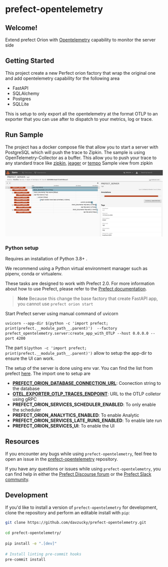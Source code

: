 # prefect-opentelemetry

## Welcome!

Extend prefect Orion with [Opentelemetry](https://opentelemetry.io/) capability to monitor the server side

## Getting Started

This project create a new Perfect orion factory that wrap the original one and add opentelemetry capability for the following area

- FastAPI
- SQLAlchemy
- Postgres
- SQLLite

This is setup to only export all the opentelemetry at the format OTLP to an exporter that you can use after to dispatch to your metrics, log or trace.

## Run Sample

The project has a docker compose file that allow you to start a server with PostgreSQL which will push the trace to Zipkin. The sample is using OpenTelemetry-Collector as a buffer. This allow you to push your trace to any standard trace like [zipkin](https://zipkin.io/), [jeager](https://www.jaegertracing.io/) or [tempo](https://grafana.com/docs/tempo/latest/)
Sample view from zipkin

![zipkin](./images/OTLP_sample.png)

### Python setup

Requires an installation of Python 3.8+ .

We recommend using a Python virtual environment manager such as pipenv, conda or virtualenv.

These tasks are designed to work with Prefect 2.0. For more information about how to use Prefect, please refer to the [Prefect documentation](https://orion-docs.prefect.io/).


<!-- 
No pushed yet to pypi
### Installation

Install `prefect-opentelemetry` with `pip`:

```bash
pip install prefect-opentelemetry
``` -->

> **Note**
> Because this change the base factory that create FastAPI app, you cannot use ```prefect orion start```

Start Prefect server using manual command of uvicorn

```
uvicorn --app-dir $(python -c 'import prefect; print(prefect.__module_path__.parent)')  --factory  prefect_opentelemetry.server:create_app_with_OTLP --host 0.0.0.0 --port 4200
```

The part ```$(python -c 'import prefect; print(prefect.__module_path__.parent)')``` allow to setup the app-dir to ensure the UI can work.

The setup of the server is done using env var. You can find the list from prefect [here](https://docs.prefect.io/concepts/settings/). The import one to setup are 

- **[PREFECT_ORION_DATABASE_CONNECTION_URL](https://docs.prefect.io/concepts/settings/#database-settings)**: Coonection string to the database
- **[OTEL_EXPORTER_OTLP_TRACES_ENDPOINT](https://github.com/open-telemetry/opentelemetry-specification/blob/main/specification/protocol/exporter.md#configuration-options)**: URL to the OTLP colletor using gRPC
- **PREFECT_ORION_SERVICES_SCHEDULER_ENABLED**: To only enable the scheduler
- **PREFECT_ORION_ANALYTICS_ENABLED**: To enable Analytic
- **PREFECT_ORION_SERVICES_LATE_RUNS_ENABLED**: To enable late run
- **PREFECT_ORION_SERVICES_UI**: To enable the UI


## Resources

If you encounter any bugs while using `prefect-opentelemetry`, feel free to open an issue in the [prefect-opentelemetry](https://github.com/davzucky/prefect-opentelemetry) repository.

If you have any questions or issues while using `prefect-opentelemetry`, you can find help in either the [Prefect Discourse forum](https://discourse.prefect.io/) or the [Prefect Slack community](https://prefect.io/slack).

## Development

If you'd like to install a version of `prefect-opentelemetry` for development, clone the repository and perform an editable install with `pip`:

```bash
git clone https://github.com/davzucky/prefect-opentelemetry.git

cd prefect-opentelemetry/

pip install -e ".[dev]"

# Install linting pre-commit hooks
pre-commit install
```
